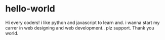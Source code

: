# hello-world
Hi every coders!
i like python and  javascript to learn and.
i wanna start my carrer in web designing and web development..
plz support.
Thank you world.
